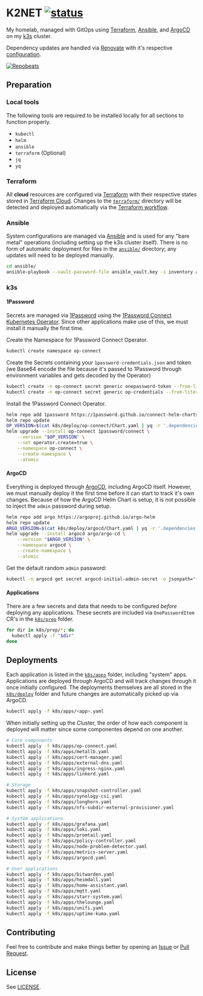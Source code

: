 # K2NET [![status](https://img.shields.io/badge/Status-2ea043)](https://status.kyle2.net/)

My homelab, managed with GitOps using [Terraform](https://www.terraform.io/), [Ansible](https://www.ansible.com/), and [ArgoCD](https://argoproj.github.io/cd/) on my [k3s](https://k3s.io/) cluster.

Dependency updates are handled via [Renovate](https://github.com/renovatebot/renovate) with it's respective [configuration](.github/renovate.json).

[![Repobeats](https://repobeats.axiom.co/api/embed/7c6b1531114f03fd7eeb3b3a7d089e9ea7e9949d.svg)](#)

## Preparation

### Local tools

The following tools are required to be installed locally for all sections to function properly.

- `kubectl`
- `helm`
- `ansible`
- `terraform` (Optional)
- `jq`
- `yq`

### Terraform

All **cloud** resources are configured via [Terraform](https://www.terraform.io/) with their respective states stored in [Terraform Cloud](https://app.terraform.io/session). Changes to the [`terraform/`](terraform/) directory will be detected and deployed automatically via the [Terraform workflow](.github/workflows/terraform.yaml).

### Ansible

System configurations are managed via [Ansible](https://www.ansible.com/) and is used for any "bare metal" operations (including setting up the k3s cluster itself). There is no form of automatic deployment for files in the [`ansible/`](ansible/) directory; any updates will need to be deployed manually.

```sh
cd ansible/
ansible-playbook --vault-password-file ansible_vault.key -i inventory all.yaml
```

### k3s

#### 1Password

Secrets are managed via [1Password](https://1password.com/) using the [1Password Connect Kubernetes Operator](https://github.com/1Password/onepassword-operator). Since other applications make use of this, we must install it manually the first time.

Create the Namespace for 1Password Connect Operator.

```sh
kubectl create namespace op-connect
```

Create the Secrets containing your `1password-credentials.json` and token (we Base64 encode the file because it's passed to 1Password through environment variables and gets decoded by the Operator)

```sh
kubectl create -n op-connect secret generic onepassword-token --from-literal=token=<your token here>
kubectl create -n op-connect secret generic op-credentials --from-literal=1password-credentials.json=$(base64 -w0 1password-credentials.json)
```

Install the 1Password Connect Operator.

```sh
helm repo add 1password https://1password.github.io/connect-helm-charts
helm repo update
OP_VERSION=$(cat k8s/deploy/op-connect/Chart.yaml | yq -r '.dependencies[0].version')
helm upgrade --install op-connect 1password/connect \
    --version "$OP_VERSION" \
    --set operator.create=true \
    --namespace op-connect \
    --create-namespace \
    --atomic
```

#### ArgoCD

Everything is deployed through [ArgoCD](https://argoproj.github.io/cd/), including ArgoCD itself. However, we must manually deploy it the first time before it can start to track it's own changes.
Because of how the ArgoCD Helm Chart is setup, it is not possible to inject the `admin` password during setup.

```sh
helm repo add argo https://argoproj.github.io/argo-helm
helm repo update
ARGO_VERSION=$(cat k8s/deploy/argocd/Chart.yaml | yq -r '.dependencies[0].version')
helm upgrade --install argocd argo/argo-cd \
    --version "$ARGO_VERSION" \
    --namespace argocd \
    --create-namespace \
    --atomic
```

Get the default random `admin` password:

```sh
kubectl -n argocd get secret argocd-initial-admin-secret -o jsonpath="{.data.password}" | base64 -d
```

#### Applications

There are a few secrets and data that needs to be configured _before_ deploying any applications. These secrets are included via `OnePasswordItem` CR's in the [`k8s/prep`](k8s/prep/) folder.

```sh
for dir in k8s/prep/*; do
  kubectl apply -f "$dir"
done
```

## Deployments

Each application is listed in the [`k8s/apps`](k8s/apps/) folder, including "system" apps. Applications are deployed through ArgoCD and will track changes through it once initially configured. The deployments themselves are all stored in the [`k8s/deploy`](k8s/deploy/) folder and future changes are automatically picked up via ArgoCD.

```sh
kubectl apply -f k8s/apps/<app>.yaml
```

When initially setting up the Cluster, the order of how each component is deployed will matter since some componentes depend on one another.

```sh
# Core components
kubectl apply -f k8s/apps/op-connect.yaml
kubectl apply -f k8s/apps/metallb.yaml
kubectl apply -f k8s/apps/cert-manager.yaml
kubectl apply -f k8s/apps/external-dns.yaml
kubectl apply -f k8s/apps/ingress-nginx.yaml
kubectl apply -f k8s/apps/linkerd.yaml

# Storage
kubectl apply -f k8s/apps/snapshot-controller.yaml
kubectl apply -f k8s/apps/synology-csi.yaml
kubectl apply -f k8s/apps/longhorn.yaml
kubectl apply -f k8s/apps/nfs-subdir-external-provisioner.yaml

# System applications
kubectl apply -f k8s/apps/grafana.yaml
kubectl apply -f k8s/apps/loki.yaml
kubectl apply -f k8s/apps/promtail.yaml
kubectl apply -f k8s/apps/policy-controller.yaml
kubectl apply -f k8s/apps/node-problem-detector.yaml
kubectl apply -f k8s/apps/metrics-server.yaml
kubectl apply -f k8s/apps/argocd.yaml

# User applications
kubectl apply -f k8s/apps/bitwarden.yaml
kubectl apply -f k8s/apps/heimdall.yaml
kubectl apply -f k8s/apps/home-assistant.yaml
kubectl apply -f k8s/apps/mqtt.yaml
kubectl apply -f k8s/apps/starr-system.yaml
kubectl apply -f k8s/apps/thelounge.yaml
kubectl apply -f k8s/apps/unifi.yaml
kubectl apply -f k8s/apps/uptime-kuma.yaml
```

## Contributing

Feel free to contribute and make things better by opening an [Issue](https://github.com/IAreKyleW00t/k2net/issues) or [Pull Request](https://github.com/IAreKyleW00t/k2net/pulls).

## License

See [LICENSE](LICENSE).
